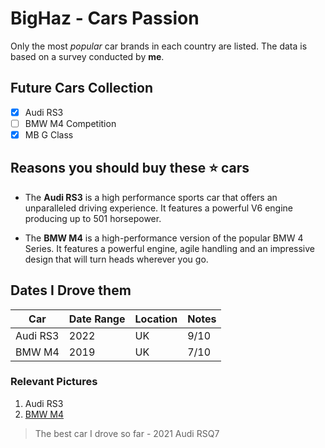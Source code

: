 # BigHaz - Cars Passion

Only the  most *popular* car brands in each country are listed. The data is based on a survey conducted by **me**. 

## Future Cars Collection

- [x] Audi RS3
- [ ] BMW M4 Competition
- [x] MB G Class

## Reasons you should buy these ⭐ cars

*  The **Audi RS3** is a high performance sports car that offers an unparalleled driving experience. It features a powerful V6 engine producing up to 501 horsepower.

* The **BMW  M4** is a high-performance version of the popular BMW 4 Series. It features a powerful engine, agile handling and an impressive design that will turn heads wherever you go.

## Dates I Drove them

|Car|Date Range|Location|Notes| 
|---|---|---|---|
|Audi RS3|2022|UK|9/10|
|BMW M4|2019|UK|7/10|


### Relevant Pictures 

1. Audi RS3
2. [BMW M4](https://www.topgear.com/sites/default/files/2024/01/_9EK6601-1.jpg)

> The best car I drove so far - 2021 Audi RSQ7 
